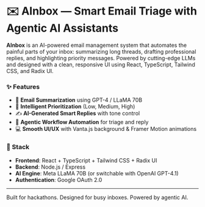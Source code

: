 # ✉️ AInbox — Smart Email Triage with Agentic AI Assistants

**AInbox** is an AI-powered email management system that automates the painful parts of your inbox: summarizing long threads, drafting professional replies, and highlighting priority messages. Powered by cutting-edge LLMs and designed with a clean, responsive UI using React, TypeScript, Tailwind CSS, and Radix UI.

### ✨ Features
- 📩 **Email Summarization** using GPT-4 / LLaMA 70B
- 🧠 **Intelligent Prioritization** (Low, Medium, High)
- ✍️ **AI-Generated Smart Replies** with tone control
- 🎯 **Agentic Workflow Automation** for triage and reply
- 💻 **Smooth UI/UX** with Vanta.js background & Framer Motion animations

### 🚀 Stack
- **Frontend**: React + TypeScript + Tailwind CSS + Radix UI
- **Backend**: Node.js / Express
- **AI Engine**: Meta LLaMA 70B (or switchable with OpenAI GPT-4.1)
- **Authentication**: Google OAuth 2.0

---

Built for hackathons. Designed for busy inboxes. Powered by agentic AI.
